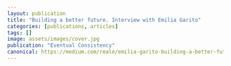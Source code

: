 ```yaml
---
layout: publication
title: "Building a better future. Interview with Emilia Garito"
categories: [publications, articles]
tags: []
image: assets/images/cover.jpg
publication: "Eventual Consistency"
canonical: https://medium.com/reale/emilia-garito-building-a-better-future-85de1b398c86
---
```

